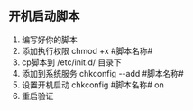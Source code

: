 ## 开机启动脚本

1. 编写好你的脚本
2. 添加执行权限 chmod +x #脚本名称#
3. cp脚本到 /etc/init.d/ 目录下
4. 添加到系统服务 chkconfig --add #脚本名称#
5. 设置开机启动 chkconfig #脚本名称# on
6. 重启验证
